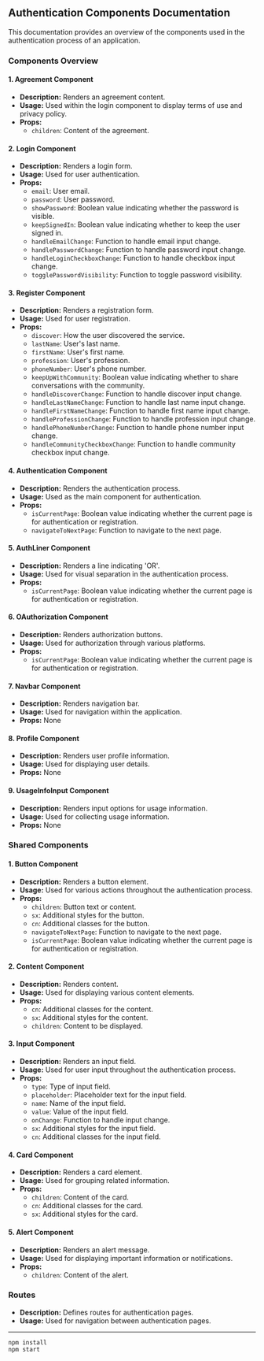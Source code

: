 ## Authentication Components Documentation

This documentation provides an overview of the components used in the authentication process of an application.

### Components Overview

#### 1. **Agreement Component**

- **Description:** Renders an agreement content.
- **Usage:** Used within the login component to display terms of use and privacy policy.
- **Props:**
  - `children`: Content of the agreement.

#### 2. **Login Component**

- **Description:** Renders a login form.
- **Usage:** Used for user authentication.
- **Props:**
  - `email`: User email.
  - `password`: User password.
  - `showPassword`: Boolean value indicating whether the password is visible.
  - `keepSignedIn`: Boolean value indicating whether to keep the user signed in.
  - `handleEmailChange`: Function to handle email input change.
  - `handlePasswordChange`: Function to handle password input change.
  - `handleLoginCheckboxChange`: Function to handle checkbox input change.
  - `togglePasswordVisibility`: Function to toggle password visibility.

#### 3. **Register Component**

- **Description:** Renders a registration form.
- **Usage:** Used for user registration.
- **Props:**
  - `discover`: How the user discovered the service.
  - `lastName`: User's last name.
  - `firstName`: User's first name.
  - `profession`: User's profession.
  - `phoneNumber`: User's phone number.
  - `keepUpWithCommunity`: Boolean value indicating whether to share conversations with the community.
  - `handleDiscoverChange`: Function to handle discover input change.
  - `handleLastNameChange`: Function to handle last name input change.
  - `handleFirstNameChange`: Function to handle first name input change.
  - `handleProfessionChange`: Function to handle profession input change.
  - `handlePhoneNumberChange`: Function to handle phone number input change.
  - `handleCommunityCheckboxChange`: Function to handle community checkbox input change.

#### 4. **Authentication Component**

- **Description:** Renders the authentication process.
- **Usage:** Used as the main component for authentication.
- **Props:**
  - `isCurrentPage`: Boolean value indicating whether the current page is for authentication or registration.
  - `navigateToNextPage`: Function to navigate to the next page.

#### 5. **AuthLiner Component**

- **Description:** Renders a line indicating 'OR'.
- **Usage:** Used for visual separation in the authentication process.
- **Props:**
  - `isCurrentPage`: Boolean value indicating whether the current page is for authentication or registration.

#### 6. **OAuthorization Component**

- **Description:** Renders authorization buttons.
- **Usage:** Used for authorization through various platforms.
- **Props:**
  - `isCurrentPage`: Boolean value indicating whether the current page is for authentication or registration.

#### 7. **Navbar Component**

- **Description:** Renders navigation bar.
- **Usage:** Used for navigation within the application.
- **Props:** None

#### 8. **Profile Component**

- **Description:** Renders user profile information.
- **Usage:** Used for displaying user details.
- **Props:** None

#### 9. **UsageInfoInput Component**

- **Description:** Renders input options for usage information.
- **Usage:** Used for collecting usage information.
- **Props:** None

### Shared Components

#### 1. **Button Component**

- **Description:** Renders a button element.
- **Usage:** Used for various actions throughout the authentication process.
- **Props:**
  - `children`: Button text or content.
  - `sx`: Additional styles for the button.
  - `cn`: Additional classes for the button.
  - `navigateToNextPage`: Function to navigate to the next page.
  - `isCurrentPage`: Boolean value indicating whether the current page is for authentication or registration.

#### 2. **Content Component**

- **Description:** Renders content.
- **Usage:** Used for displaying various content elements.
- **Props:**
  - `cn`: Additional classes for the content.
  - `sx`: Additional styles for the content.
  - `children`: Content to be displayed.

#### 3. **Input Component**

- **Description:** Renders an input field.
- **Usage:** Used for user input throughout the authentication process.
- **Props:**
  - `type`: Type of input field.
  - `placeholder`: Placeholder text for the input field.
  - `name`: Name of the input field.
  - `value`: Value of the input field.
  - `onChange`: Function to handle input change.
  - `sx`: Additional styles for the input field.
  - `cn`: Additional classes for the input field.

#### 4. **Card Component**

- **Description:** Renders a card element.
- **Usage:** Used for grouping related information.
- **Props:**
  - `children`: Content of the card.
  - `cn`: Additional classes for the card.
  - `sx`: Additional styles for the card.

#### 5. **Alert Component**

- **Description:** Renders an alert message.
- **Usage:** Used for displaying important information or notifications.
- **Props:**
  - `children`: Content of the alert.

### Routes

- **Description:** Defines routes for authentication pages.
- **Usage:** Used for navigation between authentication pages.

---

```
npm install
npm start
```
